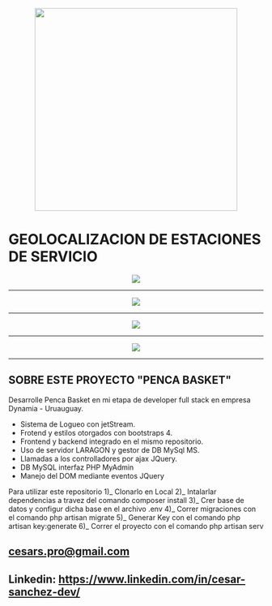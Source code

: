 <p align="center"><a href="#"><img src="https://raw.githubusercontent.com/laravel/art/master/logo-lockup/5%20SVG/2%20CMYK/1%20Full%20Color/laravel-logolockup-cmyk-red.svg" width="400"></a></p>

<p align="center"> 
<h1><a>GEOLOCALIZACION DE ESTACIONES DE SERVICIO</a></h1>
</p>


<p align="center">
    <img src="https://i.postimg.cc/DytpDLRg/Captura-desde-2023-02-09-17-08-30.png" border="0"> 
</p>   
<hr>
<p align="center">
    <img src="https://i.postimg.cc/T3DFYCnF/Captura-desde-2023-02-09-17-04-18.png" border="0"> 
</p>
<hr> 
 
<p align="center">
    <img src="https://i.postimg.cc/ryHf05yk/Captura-desde-2023-02-09-17-07-44.png" border="0">
</p>
<hr>
<p align="center">
    <img src="https://i.postimg.cc/s2fL9ykd/Captura-desde-2023-02-09-17-05-49.png" border="0">
</p>
<hr>


## SOBRE ESTE PROYECTO "PENCA BASKET" 

Desarrolle Penca Basket en mi etapa de developer full stack en empresa Dynamia - Uruauguay.

- Sistema de Logueo con jetStream.
- Frotend y estilos otorgados con bootstraps 4.
- Frontend y backend integrado en el mismo repositorio.
- Uso de servidor LARAGON y gestor de DB MySql MS.
- Llamadas a los controlladores por ajax JQuery.
- DB MySQL interfaz PHP MyAdmin
- Manejo del DOM mediante eventos JQuery

Para utilizar este repositorio
1)_ Clonarlo en Local
2)_ Intalarlar dependencias a travez del comando composer install
3)_ Crer base de datos y configur dicha base en el archivo .env
4)_ Correr migraciones con el comando php artisan migrate 
5)_ Generar Key con el comando php artisan key:generate
6)_ Correr el proyecto con el comando php artisan serv

 
 

## cesars.pro@gmail.com
## Linkedin: https://www.linkedin.com/in/cesar-sanchez-dev/


